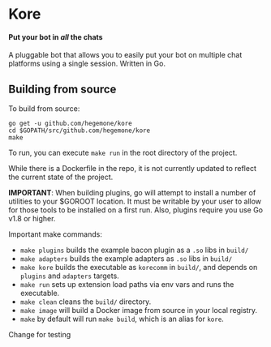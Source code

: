 # Kore
#### Put your bot in *all* the chats

A pluggable bot that allows you to easily put your bot on multiple chat platforms using a single session. Written in Go.

## Building from source

To build from source:
```
go get -u github.com/hegemone/kore
cd $GOPATH/src/github.com/hegemone/kore
make
```

To run, you can execute `make run` in the root directory of the project.

While there is a Dockerfile in the repo, it is not currently updated to reflect the current state of the project.

**IMPORTANT**: When building plugins, go will attempt to install a number of
utilities to your $GOROOT location. It must be writable by your user to allow
for those tools to be installed on a first run. Also, plugins require you use
Go v1.8 or higher.

Important make commands:
* `make plugins` builds the example bacon plugin as a `.so` libs in `build/`
* `make adapters` builds the example adapters as `.so` libs in `build/`
* `make kore` builds the executable as `korecomm` in `build/`, and depends on
`plugins` and `adapters` targets.
* `make run` sets up extension load paths via env vars and runs the executable.
* `make clean` cleans the `build/` directory.
* `make image` will build a Docker image from source in your local registry.
* `make` by default will run `make build`, which is an alias for `kore`.

Change for testing
